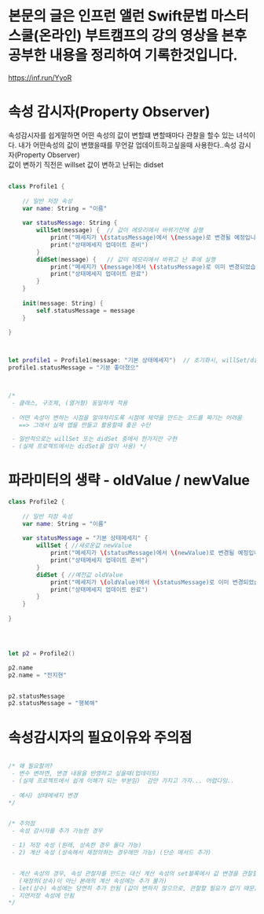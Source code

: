 # 본문의 글은 인프런 앨런 Swift문법 마스터 스쿨(온라인) 부트캠프의 강의 영상을 본후 공부한 내용을 정리하여 기록한것입니다.
https://inf.run/YyoR

# 속성 감시자(Property Observer)
속성감시자를 쉽게말하면 어떤 속성의 값이 변할떄 변할때마다 관찰을 할수 있는 녀석이다. 내가 어떤속성의 값이 변했을때를 무언갈 업데이트하고싶을때 사용한다..속성 감시자(Property Observer)    
값이 변하기 직전은 willset 값이 변하고 난뒤는 didset    


```swift

class Profile1 {
    
    // 일반 저장 속성
    var name: String = "이름"
    
    var statusMessage: String {
        willSet(message) {  // 값이 메모리에서 바뀌기전에 실행
            print("메세지가 \(statusMessage)에서 \(message)로 변경될 예정입니다.")
            print("상태메세지 업데이트 준비")
        }
        didSet(message) {   // 값이 메모리에서 바뀌고 난 후에 실행
            print("메세지가 \(message)에서 \(statusMessage)로 이미 변경되었습니다.")
            print("상태메세지 업데이트 완료")
        }
    }
    
    init(message: String) {
        self.statusMessage = message
    }
    
}



let profile1 = Profile1(message: "기본 상태메세지")  // 초기화시, willSet/didSet이 호출되지는 않음
profile1.statusMessage = "기분 좋아졌으"



/*
 - 클래스, 구조체, (열거형) 동일하게 적용
 
 - 어떤 속성이 변하는 시점을 알아차리도록 시점에 제약을 만드는 코드를 짜기는 어려움
   ==> 그래서 실제 앱을 만들고 활용할때 좋은 수단

 - 일반적으로는 willSet 또는 didSet 중에서 한가지만 구현
 - (실제 프로젝트에서는 didSet을 많이 사용) */
```

# 파라미터의 생략 - oldValue / newValue

```swift
class Profile2 {
    
    // 일반 저장 속성
    var name: String = "이름"
    
    var statusMessage = "기본 상태메세지" {
        willSet { //새로운값 newValue
            print("메세지가 \(statusMessage)에서 \(newValue)로 변경될 예정입니다.")
            print("상태메세지 업데이트 준비")
        }
        didSet { //예전값 oldValue
            print("메세지가 \(oldValue)에서 \(statusMessage)로 이미 변경되었습니다.")
            print("상태메세지 업데이트 완료")
        }
    }
    
}




let p2 = Profile2()

p2.name
p2.name = "전지현"


p2.statusMessage
p2.statusMessage = "행복해"
```

# 속성감시자의 필요이유와 주의점
```swift
 
/* 왜 필요할까?
 - 변수 변하면, 변경 내용을 반영하고 싶을때(업데이트)
 - (실제 프로젝트에서 쉽게 이해가 되는 부분임)  감만 가지고 가자... 어렵다잉..
 
 - 예시) 상태메세지 변경
*/


/* 주의점
 - 속성 감시자를 추가 가능한 경우 

 - 1) 저장 속성 (원래, 상속한 경우 둘다 가능)
 - 2) 계산 속성 (상속해서 재정의하는 경우에만 가능) (단순 메서드 추가)


 - 계산 속성의 경우, 속성 관찰자를 만드는 대신 계산 속성의 set블록에서 값 변경을 관찰할 수 있기 때문에
   (재정의(상속)이 아닌 본래의 계산 속성에는 추가 불가)
 - let(상수) 속성에는 당연히 추가 안됨 (값이 변하지 않으므로, 관찰할 필요가 없기 때문)
 - 지연저장 속성에 안됨
*/